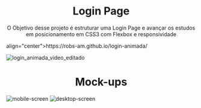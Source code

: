 

<h1 align="center">Login Page</h1>
<p align="center">O Objetivo desse projeto é estruturar uma Login Page e avançar os estudos em posicionamento em CSS3 com Flexbox e responsividade</p>
 
 <p> align="center">https://robs-am.github.io/login-animada/</p>


![login_animada_video_editado](https://user-images.githubusercontent.com/102549776/162853226-7fefd054-8728-4afb-ab7b-879af3072db7.gif)



<h1 align="center">Mock-ups</h1>

![mobile-screen](https://user-images.githubusercontent.com/102549776/162585005-91b9305a-5089-4d76-b4f4-6d45d91bd85b.png)
![desktop-screen](https://user-images.githubusercontent.com/102549776/162585023-c17a3ce4-d6b9-484f-b9ea-c61591dbc4b9.svg)

